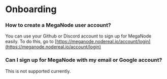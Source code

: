 # Onboarding

### How to create a MegaNode user account?

You can use your Github or Discord account to sign up for MegaNode easily. To do this, go to [https://meganode.nodereal.io/account/login](https://meganode.nodereal.io/account/login)

### Can I sign up for MegaNode with my email or Google account?

This is not supported currently.
